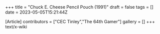 +++
title = "Chuck E. Cheese Pencil Pouch (1991)"
draft = false
tags = []
date = 2023-05-05T15:21:44Z

[Article]
contributors = ["CEC Tinley","The 64th Gamer"]
gallery = []
+++
text/x-wiki